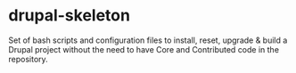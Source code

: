 # drupal-skeleton
Set of bash scripts and configuration files to install, reset, upgrade &amp; build a Drupal project without the need to have Core and Contributed code in the repository.
